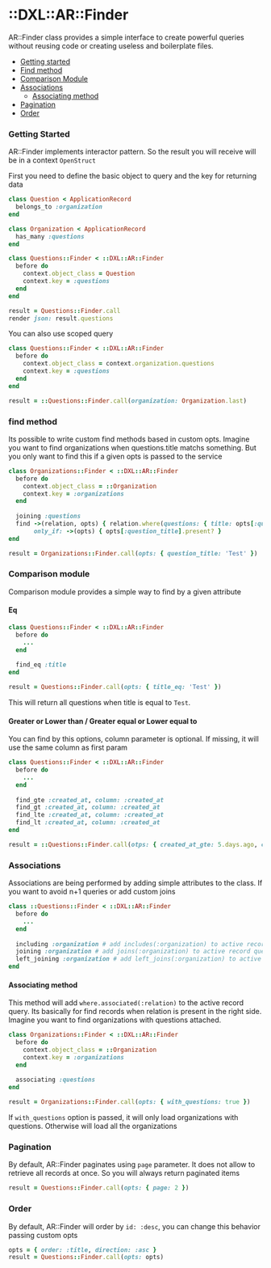 # ::DXL::AR::Finder

AR::Finder class provides a simple interface to create powerful queries without
reusing code or creating useless and boilerplate files.

* [Getting started](#getting-started)
* [Find method](#find-method)
* [Comparison Module](#comparison-module)
* [Associations](#associations)
  * [Associating method](#associating-method)
* [Pagination](#pagination)
* [Order](#order)

### Getting Started
AR::Finder implements interactor pattern. So the result you will receive will
be in a context `OpenStruct`

First you need to define the basic object to query and the key for returning data

```ruby
class Question < ApplicationRecord
  belongs_to :organization
end

class Organization < ApplicationRecord
  has_many :questions
end

class Questions::Finder < ::DXL::AR::Finder
  before do
    context.object_class = Question
    context.key = :questions
  end
end

result = Questions::Finder.call
render json: result.questions
```

You can also use scoped query

```ruby
class Questions::Finder < ::DXL::AR::Finder
  before do
    context.object_class = context.organization.questions
    context.key = :questions
  end
end

result = ::Questions::Finder.call(organization: Organization.last)
```

### find method
Its possible to write custom find methods based in custom opts. Imagine
you want to find organizations when questions.title matchs something. But
you only want to find this if a given opts is passed to the service
```ruby
class Organizations::Finder < ::DXL::AR::Finder
  before do
    context.object_class = ::Organization
    context.key = :organizations
  end
  
  joining :questions
  find ->(relation, opts) { relation.where(questions: { title: opts[:question_title] }) },
       only_if: ->(opts) { opts[:question_title].present? }
end

result = Organizations::Finder.call(opts: { question_title: 'Test' })
```

### Comparison module
Comparison module provides a simple way to find by a given attribute

#### Eq
```ruby
class Questions::Finder < ::DXL::AR::Finder
  before do
    ...
  end
  
  find_eq :title
end

result = Questions::Finder.call(opts: { title_eq: 'Test' })
```

This will return all questions when title is equal to `Test`.

#### Greater or Lower than / Greater equal or Lower equal to

You can find by this options, column parameter is optional. If missing, it will use
the same column as first param
```ruby
class Questions::Finder < ::DXL::AR::Finder
  before do
    ...
  end
  
  find_gte :created_at, column: :created_at
  find_gt :created_at, column: :created_at
  find_lte :created_at, column: :created_at
  find_lt :created_at, column: :created_at
end

result = ::Questions::Finder.call(otps: { created_at_gte: 5.days.ago, created_at_lte: Time.now })
```

### Associations
Associations are being performed by adding simple attributes to the class. If you want
to avoid n+1 queries or add custom joins

```ruby
class ::Questions::Finder < ::DXL::AR::Finder
  before do
    ...
  end
  
  including :organization # add includes(:organization) to active record query
  joining :organization # add joins(:organization) to active record query
  left_joining :organization # add left_joins(:organization) to active record query
end
```

#### Associating method
This method will add `where.associated(:relation)` to the active record query.
Its basically for find records when relation is present in the right side. 
Imagine you want to find organizations with questions attached.

```ruby
class Organizations::Finder < ::DXL::AR::Finder
  before do
    context.object_class = ::Organization
    context.key = :organizations
  end
  
  associating :questions
end

result = Organizations::Finder.call(opts: { with_questions: true })
```

If `with_questions` option is passed, it will only load organizations with questions.
Otherwise will load all the organizations

### Pagination
By default, AR::Finder paginates using `page` parameter. It does not allow to retrieve all records
at once. So you will always return paginated items
```ruby
result = Questions::Finder.call(opts: { page: 2 })
```

### Order
By default, AR::Finder will order by `id: :desc`, you can change this behavior passing
custom opts
```ruby
opts = { order: :title, direction: :asc }
result = Questions::Finder.call(opts: opts)
```
